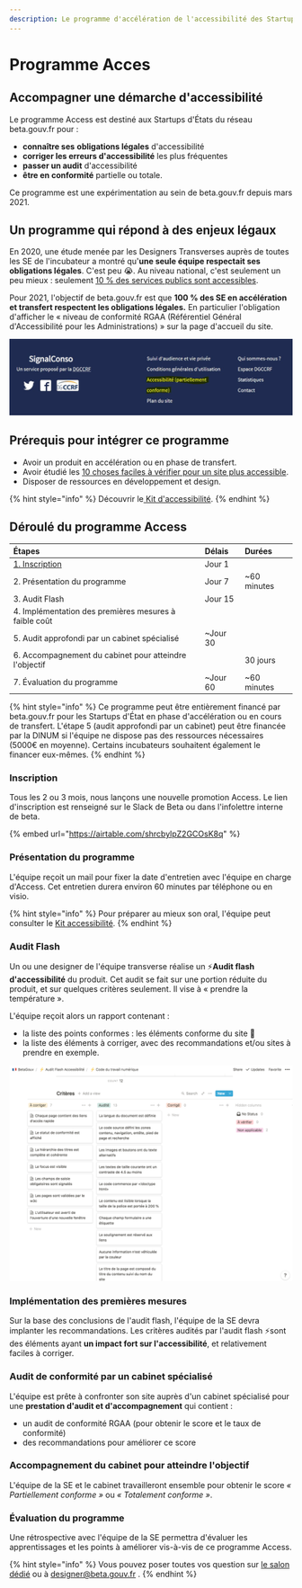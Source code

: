 ```yaml
---
description: Le programme d'accélération de l'accessibilité des Startups d'État.
---
```


# Programme Acces

## Accompagner une démarche d'accessibilité

Le programme Access est destiné aux Startups d'États du réseau beta.gouv.fr pour :

* **connaître ses** **obligations légales** d'accessibilité
* **corriger les erreurs d'accessibilité** les plus fréquentes 
* **passer un audit** d'accessibilité
* **être en conformité** partielle ou totale.

Ce programme est une expérimentation au sein de beta.gouv.fr depuis mars 2021.

## Un programme qui répond à des enjeux légaux

En 2020, une étude menée par les Designers Transverses auprès de toutes les SE de l'incubateur a montré qu'**une seule équipe respectait ses obligations légales**. C'est peu 😭. Au niveau national, c'est seulement un peu mieux : seulement [10 % des services publics sont accessibles](https://observatoire.numerique.gouv.fr/).

Pour 2021, l'objectif de beta.gouv.fr est que **100 % des SE en accélération et transfert respectent les obligations légales.** En particulier l'obligation d'afficher le « niveau de conformité  RGAA \(Référentiel Général d'Accessibilité pour les Administrations\) » sur la page d'accueil du site.

![SignalConso affiche &quot;partiellement conforme&quot; sur toutes les pages de son service](../../../.gitbook/assets/signal-conso-access.png)

## Prérequis pour intégrer ce programme

* Avoir un produit en accélération ou en phase de transfert.
* Avoir étudié les [10 choses faciles à vérifier pour un site plus accessible](https://doc.incubateur.net/design/nos-rendez-vous-design/formation/accessibilite/10-choses-faciles-a-verifier-pour-un-site-plus-accessible).
* Disposer de ressources en développement et design.

{% hint style="info" %}
Découvrir le[ Kit d'accessibilité](https://doc.incubateur.net/design/ressources-design/kit-accessibilite).
{% endhint %}

## Déroulé du programme Access

| Étapes | Délais | Durées |
| :--- | :--- | :--- |
| [ 1. Inscription](https://airtable.com/shrcbylpZ2GCOsK8q) | Jour 1 |  |
| 2. Présentation du programme | Jour 7 | ~60 minutes |
| 3. Audit Flash | Jour 15 |  |
| 4. Implémentation des premières mesures à faible coût |  |  |
| 5. Audit approfondi par un cabinet spécialisé | ~Jour 30 |  |
| 6. Accompagnement du cabinet pour atteindre l'objectif |  | 30 jours |
| 7. Évaluation du programme | ~Jour 60 | ~60 minutes |

{% hint style="info" %}
Ce programme peut être entièrement financé par beta.gouv.fr pour les Startups d'État en phase d'accélération ou en cours de transfert. L'étape 5 \(audit approfondi par un cabinet\) peut être financée par la DINUM si l'équipe ne dispose pas des ressources nécessaires \(5000€ en moyenne\). Certains incubateurs souhaitent également le financer eux-mêmes.
{% endhint %}



### Inscription

Tous les 2 ou 3 mois, nous lançons une nouvelle promotion Access. Le lien d'inscription est renseigné sur le Slack de Beta ou dans l'infolettre interne de beta.

{% embed url="https://airtable.com/shrcbylpZ2GCOsK8q" %}

### Présentation du programme

L'équipe reçoit un mail pour fixer la date d'entretien avec l'équipe en charge d'Access. Cet entretien durera environ 60 minutes par téléphone ou en visio. 

{% hint style="info" %}
Pour préparer au mieux son oral, l'équipe peut consulter le [Kit accessibilité](https://doc.incubateur.net/design/ressources-design/kit-accessibilite).
{% endhint %}

### Audit Flash

Un ou une designer de l'équipe transverse réalise un ⚡**Audit flash d'accessibilité** du produit. Cet audit se fait sur une portion réduite du produit, et sur quelques critères seulement. Il vise à « prendre la température ».

L'équipe reçoit alors un rapport contenant :

* la liste des points conformes : les éléments conforme du site 🎉
* la liste des éléments à corriger, avec des recommandations et/ou sites à prendre en exemple.

![Rapport de l&apos;audit flash pour Code Du Travail Num&#xE9;rique](../../../.gitbook/assets/image%20%2811%29.png)



### Implémentation des premières mesures

Sur la base des conclusions de l'audit flash, l'équipe de la SE devra implanter les recommandations. Les critères audités par l'audit flash ⚡sont des éléments ayant **un impact fort sur l'accessibilité**, et relativement faciles à corriger.

### Audit de conformité par un cabinet spécialisé

L'équipe est prête à confronter son site auprès d'un cabinet spécialisé pour une **prestation d'audit et d'accompagnement** qui contient :

* un audit de conformité RGAA \(pour obtenir le score et le taux de conformité\)
* des recommandations pour améliorer ce score

### Accompagnement du cabinet pour atteindre l'objectif

L'équipe de la SE et le cabinet travailleront ensemble pour obtenir le score _« Partiellement conforme »_ ou _« Totalement conforme »_.

### Évaluation du programme

Une rétrospective avec l'équipe de la SE permettra d'évaluer les apprentissages et les points à améliorer vis-à-vis de ce programme Access.

{% hint style="info" %}
Vous pouvez poser toutes vos question sur [le salon dédié](https://mattermost.incubateur.net/betagouv/channels/c015lnmttj9) ou à designer@beta.gouv.fr .
{% endhint %}

